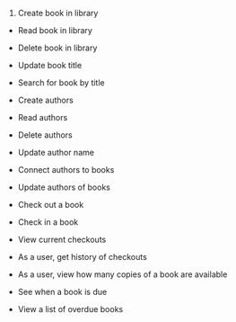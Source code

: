 1. Create book in library
- Read book in library
- Delete book in library
- Update book title
- Search for book by title
- Create authors
- Read authors
- Delete authors
- Update author name
- Connect authors to books
- Update authors of books
- Check out a book
- Check in a book
- View current checkouts
- As a user, get history of checkouts
- As a user, view how many copies of a book are available

- See when a book is due
- View a list of overdue books

